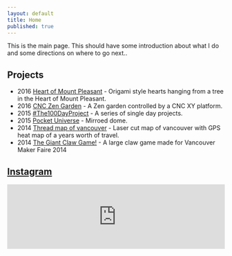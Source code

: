 ```yaml
---
layout: default
title: Home
published: true
---
```


This is the main page. This should have some introduction about what I do and some directions on where to go next..

## Projects

 - 2016 [Heart of Mount Pleasant](/projects/2016-heart-of-mount-pleasant) - Origami style hearts hanging from a tree in the Heart of Mount Pleasant.
 - 2016 [CNC Zen Garden](/projects/2016CNCZenGarden.html) - A Zen garden controlled by a CNC XY platform.
 - 2015 [#The100DayProject](/projects/2015The100DayProject.html) - A series of single day projects. 
 - 2015 [Pocket Universe](/projects/2015pocketuniverse.html) - Mirroed dome.
 - 2014 [Thread map of vancouver](/projects/2014threadmapofvancouver.html) - Laser cut map of vancouver with GPS heat map of a years worth of travel.
 - 2014 [The Giant Claw Game!](/projects/2014thegiantclawgame.html) - A large claw game made for Vancouver Maker Faire 2014

## [Instagram](instagram.com/funvill) 

<!-- SnapWidget -->
<script src="https://snapwidget.com/js/snapwidget.js"></script>
<iframe src="https://snapwidget.com/embed/189896" class="snapwidget-widget" allowTransparency="true" frameborder="0" scrolling="no" style="border:none; overflow:hidden; width:100%; "></iframe>
